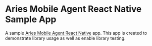 # Aries Mobile Agent React Native Sample App
A sample [Aries Mobile Agent React Native](https://github.com/Indicio-tech/aries-mobileagent-react-native) app. This app is created to demonstrate library usage as well as enable library testing.